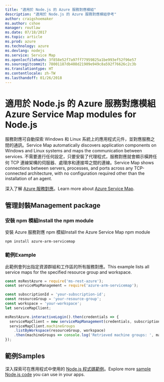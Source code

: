 ```yaml
---
title: "適用於 Node.js 的 Azure 服務對應模組"
description: "適用於 Node.js 的 Azure 服務對應模組參考"
author: craigshoemaker
ms.author: cshoe
manager: routlaw
ms.date: 07/18/2017
ms.topic: article
ms.prod: azure
ms.technology: azure
ms.devlang: nodejs
ms.service: Service Map
ms.openlocfilehash: 3f858e52f7a97ff77959825a1be993ef52f96e57
ms.sourcegitcommit: 78001187db408d21909e949c8a592f76626c2c3b
ms.translationtype: HT
ms.contentlocale: zh-TW
ms.lasthandoff: 01/26/2018
---
```

# <a name="azure-service-map-modules-for-nodejs"></a><span data-ttu-id="f0588-103">適用於 Node.js 的 Azure 服務對應模組</span><span class="sxs-lookup"><span data-stu-id="f0588-103">Azure Service Map modules for Node.js</span></span>

<span data-ttu-id="f0588-104">服務對應可自動探索 Windows 和 Linux 系統上的應用程式元件，並對應服務之間的通訊。</span><span class="sxs-lookup"><span data-stu-id="f0588-104">Service Map automatically discovers application components on Windows and Linux systems and maps the communication between services.</span></span> <span data-ttu-id="f0588-105">不需要進行任何設定，只要安裝了代理程式，服務對應就會顯示橫跨任何 TCP 連線架構的伺服器、處理序和連接埠之間的連線。</span><span class="sxs-lookup"><span data-stu-id="f0588-105">Service Map shows connections between servers, processes, and ports across any TCP-connected architecture, with no configuration required other than the installation of an agent.</span></span>

<span data-ttu-id="f0588-106">深入了解 [Azure 服務對應](https://docs.microsoft.com/azure/operations-management-suite/operations-management-suite-service-map)。</span><span class="sxs-lookup"><span data-stu-id="f0588-106">Learn more about [Azure Service Map](https://docs.microsoft.com/azure/operations-management-suite/operations-management-suite-service-map).</span></span>

## <a name="management-package"></a><span data-ttu-id="f0588-107">管理封裝</span><span class="sxs-lookup"><span data-stu-id="f0588-107">Management package</span></span>

### <a name="install-the-npm-module"></a><span data-ttu-id="f0588-108">安裝 npm 模組</span><span class="sxs-lookup"><span data-stu-id="f0588-108">Install the npm module</span></span>

<span data-ttu-id="f0588-109">安裝 Azure 服務對應 npm 模組</span><span class="sxs-lookup"><span data-stu-id="f0588-109">Install the Azure Service Map npm module</span></span>

```bash
npm install azure-arm-servicemap
```

### <a name="example"></a><span data-ttu-id="f0588-110">範例</span><span class="sxs-lookup"><span data-stu-id="f0588-110">Example</span></span>

<span data-ttu-id="f0588-111">此範例會列出指定資源群組和工作區的所有服務對應。</span><span class="sxs-lookup"><span data-stu-id="f0588-111">This example lists all service maps for the specified resource group and workspace.</span></span>

```javascript
const msRestAzure = require('ms-rest-azure');
const serviceMapManagement = require('azure-arm-servicemap');

const subscriptionId = 'your-subscription-id';
const resourceGroup = 'your-resource-group';
const workspace = 'your-workspace';
let serviceMapClient;

msRestAzure.interactiveLogin().then(credentials => {
  serviceMapClient = new serviceMapManagement(credentials, subscriptionId);
  serviceMapClient.machineGroups
    .listByWorkspace(resourceGroup, workspace)
    .then(machineGroups => console.log('Retrieved machine groups: ', machineGroups));
});
```

## <a name="samples"></a><span data-ttu-id="f0588-112">範例</span><span class="sxs-lookup"><span data-stu-id="f0588-112">Samples</span></span>

<span data-ttu-id="f0588-113">深入探索可在應用程式中使用的 [Node.js 程式碼範例](https://azure.microsoft.com/resources/samples/?platform=nodejs)。</span><span class="sxs-lookup"><span data-stu-id="f0588-113">Explore more [sample Node.js code](https://azure.microsoft.com/resources/samples/?platform=nodejs) you can use in your apps.</span></span>
